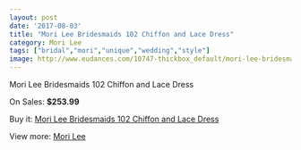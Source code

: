 ```yaml
---
layout: post
date: '2017-08-03'
title: "Mori Lee Bridesmaids 102 Chiffon and Lace Dress"
category: Mori Lee
tags: ["bridal","mori","unique","wedding","style"]
image: http://www.eudances.com/10747-thickbox_default/mori-lee-bridesmaids-102-chiffon-and-lace-dress.jpg
---
```

Mori Lee Bridesmaids 102 Chiffon and Lace Dress

On Sales: **$253.99**
<a href="https://www.eudances.com/en/mori-lee/3444-mori-lee-bridesmaids-102-chiffon-and-lace-dress.html"><amp-img layout="responsive" width="600" height="600" src="//www.eudances.com/10747-thickbox_default/mori-lee-bridesmaids-102-chiffon-and-lace-dress.jpg" alt="Mori Lee Bridesmaids 102 Chiffon and Lace Dress 0" /></a>
<a href="https://www.eudances.com/en/mori-lee/3444-mori-lee-bridesmaids-102-chiffon-and-lace-dress.html"><amp-img layout="responsive" width="600" height="600" src="//www.eudances.com/10750-thickbox_default/mori-lee-bridesmaids-102-chiffon-and-lace-dress.jpg" alt="Mori Lee Bridesmaids 102 Chiffon and Lace Dress 1" /></a>
<a href="https://www.eudances.com/en/mori-lee/3444-mori-lee-bridesmaids-102-chiffon-and-lace-dress.html"><amp-img layout="responsive" width="600" height="600" src="//www.eudances.com/10749-thickbox_default/mori-lee-bridesmaids-102-chiffon-and-lace-dress.jpg" alt="Mori Lee Bridesmaids 102 Chiffon and Lace Dress 2" /></a>
<a href="https://www.eudances.com/en/mori-lee/3444-mori-lee-bridesmaids-102-chiffon-and-lace-dress.html"><amp-img layout="responsive" width="600" height="600" src="//www.eudances.com/10748-thickbox_default/mori-lee-bridesmaids-102-chiffon-and-lace-dress.jpg" alt="Mori Lee Bridesmaids 102 Chiffon and Lace Dress 3" /></a>

Buy it: [Mori Lee Bridesmaids 102 Chiffon and Lace Dress](https://www.eudances.com/en/mori-lee/3444-mori-lee-bridesmaids-102-chiffon-and-lace-dress.html "Mori Lee Bridesmaids 102 Chiffon and Lace Dress")

View more: [Mori Lee](https://www.eudances.com/en/65-mori-lee "Mori Lee")